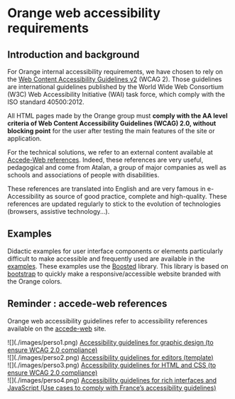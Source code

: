 # Orange web accessibility requirements
<script>$(document).ready(function () {
    setBreadcrumb([{"label":"All requirements"}]);
});</script>
## Introduction and background

For Orange internal accessibility requirements, we have chosen to rely on the [Web Content Accessibility Guidelines v2](https://www.w3.org/TR/WCAG20/) (WCAG 2). Those guidelines are international guidelines published by the World Wide Web Consortium (W3C) Web Accessibility Initiative (WAI) task force, which comply with the ISO standard 40500:2012.

All HTML pages made by the Orange group must **comply with the AA level criteria of Web Content Accessibility Guidelines (WCAG) 2.0, without blocking point** for the user after testing the main features of the site or application.

For the technical solutions, we refer to an external content available at [Accede-Web references](http://wiki.accede-web.com/en/home). Indeed, these references are very useful, pedagogical and come from Atalan, a group of major companies as well as schools and associations of people with disabilities.

These references are translated into English and are very famous in e-Accessibility as source of good practice, complete and high-quality. These references are updated regularly to stick to the evolution of technologies (browsers, assistive technology...).

## Examples

Didactic examples for user interface components or elements particularly difficult to make accessible and frequently used are available in the [examples](./exemples.html).
These examples use the [Boosted](http://boosted.orange.com/) library. This library is based on [bootstrap](http://getbootstrap.com/) to quickly make a responsive/accessible website  branded with the Orange colors.

## Reminder : accede-web references

Orange web accessibility guidelines refer to accessibility references available on the [accede-web](http://wiki.accede-web.com/en/) site.

<p class="row">  
    <div class="perso col-sm-12 col-md-6 col-lg-3">
        ![](./images/perso1.png) 
        <a href="http://wiki.accede-web.com/en/notices/graphique-ergonomique" class="btn btn-info">Accessibility guidelines for graphic design (to ensure WCAG 2.0 compliance)</a>
    </div>
    <div class="perso col-sm-12 col-md-6 col-lg-3">
        ![](./images/perso2.png)    
        <a href="http://wiki.accede-web.com/en/notices/contributeurs" class="btn btn-info">Accessibility guidelines for editors (template)</a>
    </div>
    <div class="perso col-sm-12 col-md-6 col-lg-3">
        ![](./images/perso3.png)  
        <a href="http://wiki.accede-web.com/en/notices/html-css" class="btn btn-info">Accessibility guidelines for HTML and CSS (to ensure WCAG 2.0 compliance)</a>
    </div>
    <div class="perso col-sm-12 col-md-6 col-lg-3">
        ![](./images/perso4.png)  
        <a href="http://wiki.accede-web.com/en/notices/interfaces-riches-javascript" class="btn btn-info">Accessibility guidelines for rich interfaces and JavaScript (Use cases to comply with France’s accessibility guidelines)</a>
    </div>      
</p>

<br>&nbsp;
<!--  This file is part of a11y-guidelines | Our vision of mobile & web accessibility guidelines and best practices, with valid/invalid examples.
 Copyright (C) 2016  Orange SA
 See the Creative Commons Legal Code Attribution-ShareAlike 3.0 Unported License for more details (LICENSE file). -->
